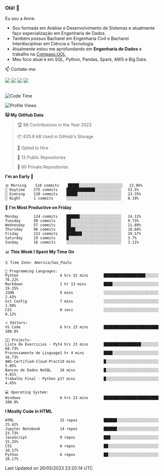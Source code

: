 ### Olá! 👋
Eu sou a Anne. 
- Sou formada em Análise e Desenvolvimento de Sistemas e atualmente faço especialização em Engenharia de Dados.
- Também possuo Bacharel em Engenharia Civil e Bacharel Interdisciplinar em Ciência e Tecnologia.
- Atualmente estou me aprofundando em **Engenharia de Dados** e trabalho na [Compass.UOL](https://compass.uol/pt/home/) 
- Meu foco atual é em SQL, Python, Pandas, Spark, AWS e Big Data.

📫 Contate-me: 

<div>
<a href="https://www.instagram.com/annekarolinefc/" target="_blank"><img src="https://img.shields.io/badge/-Instagram-%23E4405F?style=for-the-badge&logo=instagram&logoColor=white" target="_blank"></a> 
<a href = "mailto:annekarolinefc@gmail.com"><img src="https://img.shields.io/badge/-Gmail-%23333?style=for-the-badge&logo=gmail&logoColor=white" target="_blank"></a>
<a href="https://www.linkedin.com/in/devannekarolinefc/" target="_blank"><img src="https://img.shields.io/badge/-LinkedIn-%230077B5?style=for-the-badge&logo=linkedin&logoColor=white" target="_blank"></a> 
<a href="https://api.whatsapp.com/send?phone=5533991375118&text=Ol%C3%A1%20Anne!%20" target="_blank"><img src="https://img.shields.io/badge/WhatsApp-25D366?style=for-the-badge&logo=whatsapp&logoColor=white" target="_blank"></a>
</div>

  
<!--
  <img align="center" alt="Anne-An" height="30" width="40" src="https://github.com/devicons/devicon/blob/master/icons/angularjs/angularjs-original.svg">
-->

</br>

<!--START_SECTION:waka-->
![Code Time](http://img.shields.io/badge/Code%20Time-182%20hrs%2029%20mins-blue)

![Profile Views](http://img.shields.io/badge/Profile%20Views-0-blue)

**🐱 My GitHub Data** 

> 🏆 88 Contributions in the Year 2023
 > 
> 📦 635.8 kB Used in GitHub's Storage 
 > 
> 💼 Opted to Hire
 > 
> 📜 13 Public Repositories 
 > 
> 🔑 60 Private Repositories  
 > 
**I'm an Early 🐤** 

```text
🌞 Morning    118 commits    █████░░░░░░░░░░░░░░░░░░░░   22.96% 
🌇 Daytime    275 commits    █████████████░░░░░░░░░░░░   53.5% 
🌃 Evening    120 commits    █████░░░░░░░░░░░░░░░░░░░░   23.35% 
🌙 Night      1 commits      ░░░░░░░░░░░░░░░░░░░░░░░░░   0.19%

```
📅 **I'm Most Productive on Friday** 

```text
Monday       124 commits    ██████░░░░░░░░░░░░░░░░░░░   24.12% 
Tuesday      50 commits     ██░░░░░░░░░░░░░░░░░░░░░░░   9.73% 
Wednesday    57 commits     ██░░░░░░░░░░░░░░░░░░░░░░░   11.09% 
Thursday     96 commits     ████░░░░░░░░░░░░░░░░░░░░░   18.68% 
Friday       152 commits    ███████░░░░░░░░░░░░░░░░░░   29.57% 
Saturday     19 commits     █░░░░░░░░░░░░░░░░░░░░░░░░   3.7% 
Sunday       16 commits     ░░░░░░░░░░░░░░░░░░░░░░░░░   3.11%

```


📊 **This Week I Spent My Time On** 

```text
⌚︎ Time Zone: America/Sao_Paulo

💬 Programming Languages: 
Python                   4 hrs 52 mins       ███████████████████░░░░░░   76.22% 
Markdown                 1 hr 13 mins        ████░░░░░░░░░░░░░░░░░░░░░   19.25% 
JSON                     9 mins              ░░░░░░░░░░░░░░░░░░░░░░░░░   2.43% 
Git Config               7 mins              ░░░░░░░░░░░░░░░░░░░░░░░░░   1.98% 
CSS                      0 secs              ░░░░░░░░░░░░░░░░░░░░░░░░░   0.12%

🔥 Editors: 
VS Code                  6 hrs 23 mins       █████████████████████████   100.0%

🐱‍💻 Projects: 
Lista de Exercicios - Pyt4 hrs 23 mins       █████████████████░░░░░░░░   68.73% 
Processamento de Linguage1 hr 4 mins         ████░░░░░░░░░░░░░░░░░░░░░   16.73% 
AWS-Certified-Cloud-Pract19 mins             █░░░░░░░░░░░░░░░░░░░░░░░░   5.05% 
Bancos de Dados NoSQL    18 mins             █░░░░░░░░░░░░░░░░░░░░░░░░   4.81% 
Trabalho Final - Python p17 mins             █░░░░░░░░░░░░░░░░░░░░░░░░   4.45%

💻 Operating System: 
Windows                  6 hrs 23 mins       █████████████████████████   100.0%

```

**I Mostly Code in HTML** 

```text
HTML                     15 repos            ██████░░░░░░░░░░░░░░░░░░░   25.42% 
Jupyter Notebook         14 repos            ██████░░░░░░░░░░░░░░░░░░░   23.73% 
JavaScript               9 repos             ███░░░░░░░░░░░░░░░░░░░░░░   15.25% 
CSS                      6 repos             ██░░░░░░░░░░░░░░░░░░░░░░░   10.17% 
Python                   6 repos             ██░░░░░░░░░░░░░░░░░░░░░░░   10.17%

```



 Last Updated on 26/05/2023 23:20:14 UTC
<!--END_SECTION:waka-->
  
